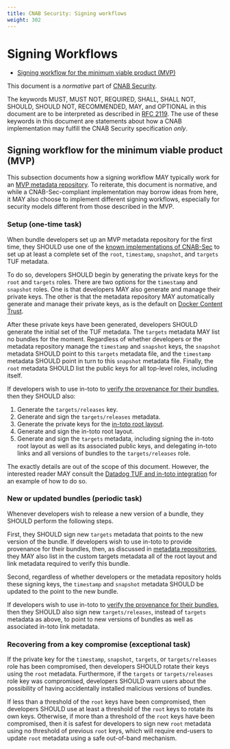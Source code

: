 ```yaml
---
title: CNAB Security: Signing workflows
weight: 302
---
```


# Signing Workflows

* [Signing workflow for the minimum viable product (MVP)](#signing-workflow-for-the-minimum-viable-product-mvp)

This document is a _normative_ part of [CNAB Security](300-CNAB-security.md).

The keywords MUST, MUST NOT, REQUIRED, SHALL, SHALL NOT, SHOULD, SHOULD NOT, RECOMMENDED, MAY, and OPTIONAL in this document are to be interpreted as described in [RFC 2119](https://tools.ietf.org/html/rfc2119). The use of these keywords in this document are statements about how a CNAB implementation may fulfill the CNAB Security specification _only_.

## Signing workflow for the minimum viable product (MVP)

This subsection documents how a signing workflow MAY typically work for an [MVP metadata repository](301-metadata-repositories.md). To reiterate, this document is normative, and while a CNAB-Sec-compliant implementation may borrow ideas from here, it MAY also choose to implement different signing workflows, especially for security models different from those described in the MVP.

### Setup (one-time task)

When bundle developers set up an MVP metadata repository for the first time, they SHOULD use one of the [known implementations of CNAB-Sec](304-known-implementations) to set up at least a complete set of the `root`, `timestamp`, `snapshot`, and `targets` TUF metadata.

To do so, developers SHOULD begin by generating the private keys for the `root` and `targets` roles. There are two options for the `timestamp` and `snapshot` roles. One is that developers MAY also generate and manage their private keys. The other is that the metadata repository MAY automatically generate and manage their private keys, as is the default on [Docker Content Trust](https://docs.docker.com/engine/security/trust/trust_key_mng/).

After these private keys have been generated, developers SHOULD generate the initial set of the TUF metadata. The `targets` metadata MAY list no bundles for the moment. Regardless of whether developers or the metadata repository manage the `timestamp` and `snapshot` keys, the `snapshot` metadata SHOULD point to this `targets` metadata file, and the `timestamp` metadata SHOULD point in turn to this `snapshot` metadata file. Finally, the `root` metadata SHOULD list the public keys for all top-level roles, including itself.

If developers wish to use in-toto to [verify the provenance for their bundles](301-metadata-repositories.md#extending-the-MVP-to-verify-the-provenance-of-bundles), then they SHOULD also:

1. Generate the `targets/releases` key.
1. Generate and sign the `targets/releases` metadata.
1. Generate the private keys for the [in-toto root layout](https://github.com/in-toto/docs/blob/master/in-toto-spec.md#43-file-formats-layout).
1. Generate and sign the in-toto root layout.
1. Generate and sign the `targets` metadata, including signing the in-toto root layout as well as its associated public keys, and delegating in-toto links and all versions of bundles to the `targets/releases` role.

The exactly details are out of the scope of this document. However, the interested reader MAY consult the [Datadog TUF and in-toto integration](https://www.datadoghq.com/blog/engineering/secure-publication-of-datadog-agent-integrations-with-tuf-and-in-toto/) for an example of how to do so.

### New or updated bundles (periodic task)

Whenever developers wish to release a new version of a bundle, they SHOULD perform the following steps.

First, they SHOULD sign new `targets` metadata that points to the new version of the bundle. If developers wish to use in-toto to provide provenance for their bundles, then, as discussed in [metadata repositories](301-metadata-repositories.md), they MAY also list in the custom targets metadata all of the root layout and link metadata required to verify this bundle.

Second, regardless of whether developers or the metadata repository holds these signing keys, the `timestamp` and `snapshot` metadata SHOULD be updated to the point to the new bundle.

If developers wish to use in-toto to [verify the provenance for their bundles](301-metadata-repositories.md#extending-the-MVP-to-verify-the-provenance-of-bundles), then they SHOULD also sign new `targets/releases`, instead of `targets` metadata as above, to point to new versions of bundles as well as associated in-toto link metadata.

### Recovering from a key compromise (exceptional task)

If the private key for the `timestamp`, `snapshot`, `targets`, or `targets/releases` role has been compromised, then developers SHOULD rotate their keys using the `root` metadata. Furthermore, if the `targets` or `targets/releases` role key was compromised, developers SHOULD warn users about the possibility of having accidentally installed malicious versions of bundles.

If less than a threshold of the `root` keys have been compromised, then developers SHOULD use at least a threshold of the `root` keys to rotate its own keys. Otherwise, if more than a threshold of the `root` keys have been compromised, then it is safest for developers to sign new `root` metadata using no threshold of previous `root` keys, which will require end-users to update `root` metadata using a safe out-of-band mechanism.

